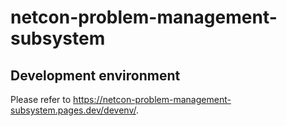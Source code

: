 # netcon-problem-management-subsystem

## Development environment

Please refer to https://netcon-problem-management-subsystem.pages.dev/devenv/.
